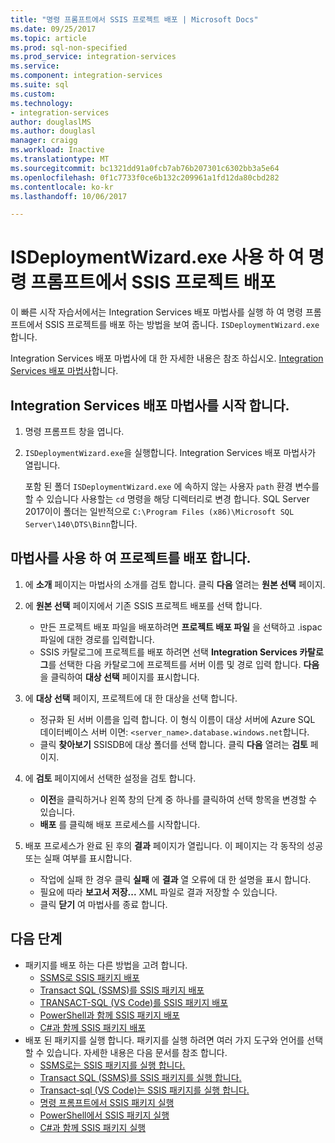 ```yaml
---
title: "명령 프롬프트에서 SSIS 프로젝트 배포 | Microsoft Docs"
ms.date: 09/25/2017
ms.topic: article
ms.prod: sql-non-specified
ms.prod_service: integration-services
ms.service: 
ms.component: integration-services
ms.suite: sql
ms.custom: 
ms.technology:
- integration-services
author: douglaslMS
ms.author: douglasl
manager: craigg
ms.workload: Inactive
ms.translationtype: MT
ms.sourcegitcommit: bc1321dd91a0fcb7ab76b207301c6302bb3a5e64
ms.openlocfilehash: 0f1c7733f0ce6b132c209961a1fd12da80cbd282
ms.contentlocale: ko-kr
ms.lasthandoff: 10/06/2017

---
```

# <a name="deploy-an-ssis-project-from-the-command-prompt-with-isdeploymentwizardexe"></a>ISDeploymentWizard.exe 사용 하 여 명령 프롬프트에서 SSIS 프로젝트 배포
이 빠른 시작 자습서에서는 Integration Services 배포 마법사를 실행 하 여 명령 프롬프트에서 SSIS 프로젝트를 배포 하는 방법을 보여 줍니다. `ISDeploymentWizard.exe`합니다.

Integration Services 배포 마법사에 대 한 자세한 내용은 참조 하십시오. [Integration Services 배포 마법사](packages/deploy-integration-services-ssis-projects-and-packages.md#integration-services-deployment-wizard)합니다.

## <a name="start-the-integration-services-deployment-wizard"></a>Integration Services 배포 마법사를 시작 합니다.
1. 명령 프롬프트 창을 엽니다.

2. `ISDeploymentWizard.exe`을 실행합니다. Integration Services 배포 마법사가 열립니다.

    포함 된 폴더 `ISDeploymentWizard.exe` 에 속하지 않는 사용자 `path` 환경 변수를 할 수 있습니다 사용할는 `cd` 명령을 해당 디렉터리로 변경 합니다. SQL Server 2017이이 폴더는 일반적으로 `C:\Program Files (x86)\Microsoft SQL Server\140\DTS\Binn`합니다.

## <a name="deploy-a-project-with-the-wizard"></a>마법사를 사용 하 여 프로젝트를 배포 합니다.
1. 에 **소개** 페이지는 마법사의 소개를 검토 합니다. 클릭 **다음** 열려는 **원본 선택** 페이지.

2. 에 **원본 선택** 페이지에서 기존 SSIS 프로젝트 배포를 선택 합니다.
    -   만든 프로젝트 배포 파일을 배포하려면 **프로젝트 배포 파일** 을 선택하고 .ispac 파일에 대한 경로를 입력합니다.
    -   SSIS 카탈로그에 프로젝트를 배포 하려면 선택 **Integration Services 카탈로그**를 선택한 다음 카탈로그에 프로젝트를 서버 이름 및 경로 입력 합니다.
    **다음** 을 클릭하여 **대상 선택** 페이지를 표시합니다.
  
3.  에 **대상 선택** 페이지, 프로젝트에 대 한 대상을 선택 합니다.
    -   정규화 된 서버 이름을 입력 합니다. 이 형식 이름이 대상 서버에 Azure SQL 데이터베이스 서버 이면: `<server_name>.database.windows.net`합니다.
    -   클릭 **찾아보기** SSISDB에 대상 폴더를 선택 합니다.
    클릭 **다음** 열려는 **검토** 페이지.  
  
4.  에 **검토** 페이지에서 선택한 설정을 검토 합니다.
    -   **이전**을 클릭하거나 왼쪽 창의 단계 중 하나를 클릭하여 선택 항목을 변경할 수 있습니다.
    -   **배포** 를 클릭해 배포 프로세스를 시작합니다.
  
5.  배포 프로세스가 완료 된 후의 **결과** 페이지가 열립니다. 이 페이지는 각 동작의 성공 또는 실패 여부를 표시합니다.
    -   작업에 실패 한 경우 클릭 **실패** 에 **결과** 열 오류에 대 한 설명을 표시 합니다.
    -   필요에 따라 **보고서 저장...**  XML 파일로 결과 저장할 수 있습니다.
    -   클릭 **닫기** 여 마법사를 종료 합니다.

## <a name="next-steps"></a>다음 단계
- 패키지를 배포 하는 다른 방법을 고려 합니다.
    - [SSMS로 SSIS 패키지 배포](./ssis-quickstart-deploy-ssms.md)
    - [Transact SQL (SSMS)를 SSIS 패키지 배포](./ssis-quickstart-deploy-tsql-ssms.md)
    - [TRANSACT-SQL (VS Code)를 SSIS 패키지 배포](ssis-quickstart-deploy-tsql-vscode.md)
    - [PowerShell과 함께 SSIS 패키지 배포](ssis-quickstart-deploy-powershell.md)
    - [C#과 함께 SSIS 패키지 배포](./ssis-quickstart-deploy-dotnet.md) 
- 배포 된 패키지를 실행 합니다. 패키지를 실행 하려면 여러 가지 도구와 언어를 선택할 수 있습니다. 자세한 내용은 다음 문서를 참조 합니다.
    - [SSMS로는 SSIS 패키지를 실행 합니다.](./ssis-quickstart-run-ssms.md)
    - [Transact SQL (SSMS)를 SSIS 패키지를 실행 합니다.](./ssis-quickstart-run-tsql-ssms.md)
    - [Transact-sql (VS Code)는 SSIS 패키지를 실행 합니다.](ssis-quickstart-run-tsql-vscode.md)
    - [명령 프롬프트에서 SSIS 패키지 실행](./ssis-quickstart-run-cmdline.md)
    - [PowerShell에서 SSIS 패키지 실행](ssis-quickstart-run-powershell.md)
    - [C#과 함께 SSIS 패키지 실행](./ssis-quickstart-run-dotnet.md) 

